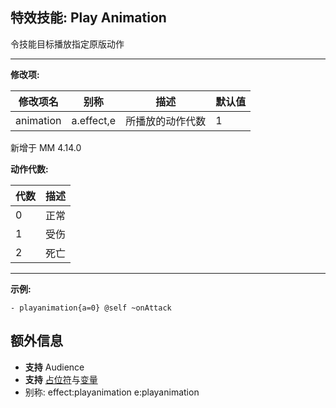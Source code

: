 特效技能: Play Animation
--------------

令技能目标播放指定原版动作

---

**修改项:**

| 修改项名 | 别称    | 描述                                                                                                    | 默认值 |
|-----------|------------|----------------------------------------------------------------------------------------------------------------|---------------|
| animation           | a.effect,e     | 所播放的动作代数 | 1              |

新增于 MM 4.14.0

**动作代数:**

| 代数 | 描述 |
| - | - |
| 0 | 正常 |
| 1 | 受伤 |
| 2 | 死亡 |

---



**示例:**

```
- playanimation{a=0} @self ~onAttack
```

额外信息
---

- **支持** Audience
- **支持** [占位符](/技能/占位符)与[变量](/技能/变量)
- 别称: effect:playanimation e:playanimation